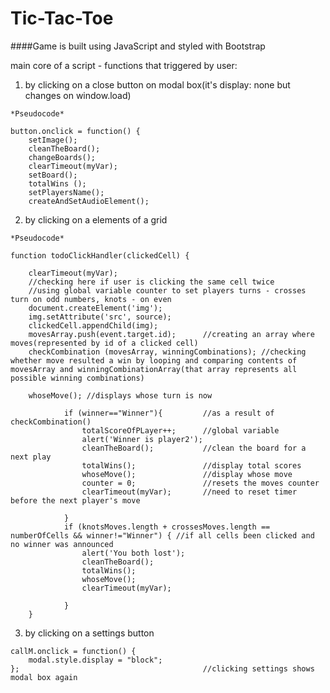 # Tic-Tac-Toe	

####Game is built using JavaScript and styled with Bootstrap

main core of a script - functions that triggered by user: 

1. by clicking on a close button on modal box(it's display: none but changes on window.load)
``` 
*Pseudocode*

button.onclick = function() {
	setImage();
    cleanTheBoard();
    changeBoards();
    clearTimeout(myVar);
    setBoard();
    totalWins ();
    setPlayersName();
    createAndSetAudioElement();
```
2. by clicking on a elements of a grid
``` 
*Pseudocode*

function todoClickHandler(clickedCell) {

    clearTimeout(myVar);
    //checking here if user is clicking the same cell twice
    //using global variable counter to set players turns - crosses turn on odd numbers, knots - on even
    document.createElement('img');
	img.setAttribute('src', source);
	clickedCell.appendChild(img);
	movesArray.push(event.target.id);      //creating an array where moves(represented by id of a clicked cell)
	checkCombination (movesArray, winningCombinations); //checking whether move resulted a win by looping and comparing contents of movesArray and winningCombinationArray(that array represents all possible winning combinations) 

	whoseMove(); //displays whose turn is now

			if (winner=="Winner"){         //as a result of checkCombination()
				totalScoreOfPLayer++;      //global variable
				alert('Winner is player2');
				cleanTheBoard();           //clean the board for a next play
				totalWins();			   //display total scores
				whoseMove();			   //display whose move
				counter = 0;			   //resets the moves counter	
				clearTimeout(myVar);	   //need to reset timer before the next player's move

			}
			if (knotsMoves.length + crossesMoves.length == numberOfCells && winner!="Winner") { //if all cells been clicked and no winner was announced
				alert('You both lost');
				cleanTheBoard();
				totalWins();
				whoseMove();
		        clearTimeout(myVar);

			}
	}
```
3. by clicking on a settings button
```
callM.onclick = function() {
    modal.style.display = "block";	
};										   //clicking settings shows modal box again
```
